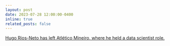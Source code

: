 ```yaml
---
layout: post
date: 2023-07-28 12:00:00-0400
inline: true
related_posts: false
---
```


<a href='https://twitter.com/hugoriosneto/status/1683507356439543808'>Hugo Rios-Neto has left Atlético Mineiro, where he held a data scientist role.</a>
